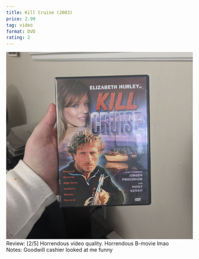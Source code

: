 ```yaml
---
title: Kill Cruise (2003)
price: 2.99
tag: video
format: DVD
rating: 2
---
```

![michaeljordan](/assets/img/ibuycrap/killcruise.jpg)
Review: [2/5] Horrendous video quality. Horrendous B-movie lmao  
Notes: Goodwill cashier looked at me funny